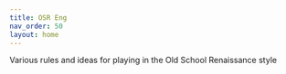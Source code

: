 ```yaml
---
title: OSR Eng
nav_order: 50
layout: home
---
```


Various rules and ideas for playing in the Old School Renaissance style